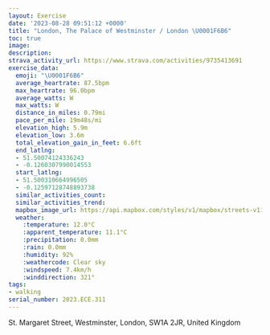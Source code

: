 ```yaml
---
layout: Exercise
date: '2023-08-28 09:51:12 +0000'
title: "London, The Palace of Westminster / London \U0001F6B6"
toc: true
image:
description:
strava_activity_url: https://www.strava.com/activities/9735413691
exercise_data:
  emoji: "\U0001F6B6"
  average_heartrate: 87.5bpm
  max_heartrate: 96.0bpm
  average_watts: W
  max_watts: W
  distance_in_miles: 0.79mi
  pace_per_mile: 19m48s/mi
  elevation_high: 5.9m
  elevation_low: 3.6m
  total_elevation_gain_in_feet: 6.6ft
  end_latlng:
  - 51.50074124336243
  - -0.1260307990014553
  start_latlng:
  - 51.500310664996505
  - -0.12597128748893738
  similar_activities_count:
  similar_activities_trend:
  mapbox_image_url: https://api.mapbox.com/styles/v1/mapbox/streets-v11/static/path-5+787af2-1.0(qiiyHfjXx%40NV%3FNC%5CQr%40%7B%40RKd%40IBGWkBCMKKUGc%40GqB%3F),pin-s-s+e5b22e(-0.1298,51.49865),pin-s-f+89ae00(-0.12856999999999996,51.4985)/auto/800x800?access_token=pk.eyJ1Ijoiam9zaGJlY2ttYW4iLCJhIjoiY205eWR2aDd1MWZ6djJrbXc4a3M0bWZleiJ9.XiG9OWkNcZk2QzjJbxLB4A
  weather:
    :temperature: 12.0°C
    :apparent_temperature: 11.1°C
    :precipitation: 0.0mm
    :rain: 0.0mm
    :humidity: 92%
    :weathercode: Clear sky
    :windspeed: 7.4km/h
    :winddirection: 321°
tags:
- walking
serial_number: 2023.ECE.311
---
```

St. Margaret Street, Westminster, London, SW1A 2JR, United Kingdom
